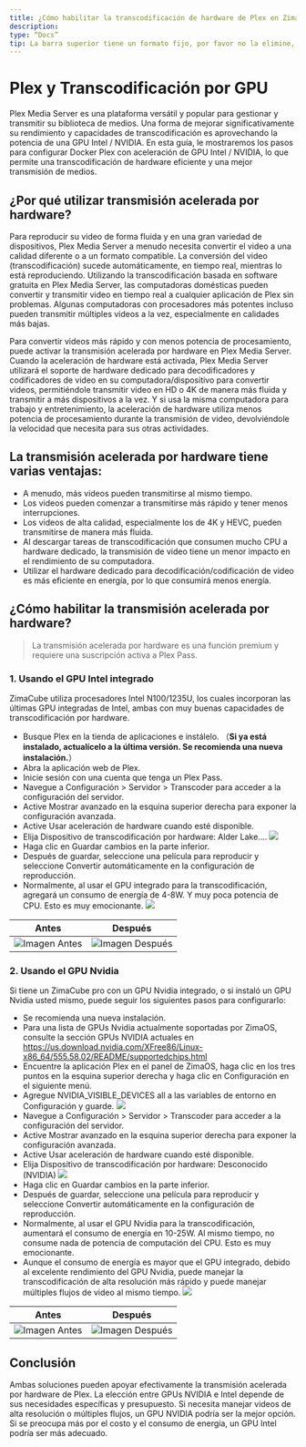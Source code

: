 ```yaml
---
title: ¿Cómo habilitar la transcodificación de hardware de Plex en ZimaCube?
description:
type: “Docs”
tip: La barra superior tiene un formato fijo, por favor no la elimine, la descripción es para el artículo, si no se llena, se tomará el texto del primer párrafo.
---
```

# Plex y Transcodificación por GPU
Plex Media Server es una plataforma versátil y popular para gestionar y transmitir su biblioteca de medios. Una forma de mejorar significativamente su rendimiento y capacidades de transcodificación es aprovechando la potencia de una GPU Intel / NVIDIA. En esta guía, le mostraremos los pasos para configurar Docker Plex con aceleración de GPU Intel / NVIDIA, lo que permite una transcodificación de hardware eficiente y una mejor transmisión de medios.
## ¿Por qué utilizar transmisión acelerada por hardware?
Para reproducir su video de forma fluida y en una gran variedad de dispositivos, Plex Media Server a menudo necesita convertir el video a una calidad diferente o a un formato compatible. La conversión del video (transcodificación) sucede automáticamente, en tiempo real, mientras lo está reproduciendo. Utilizando la transcodificación basada en software gratuita en Plex Media Server, las computadoras domésticas pueden convertir y transmitir video en tiempo real a cualquier aplicación de Plex sin problemas. Algunas computadoras con procesadores más potentes incluso pueden transmitir múltiples videos a la vez, especialmente en calidades más bajas.

Para convertir videos más rápido y con menos potencia de procesamiento, puede activar la transmisión acelerada por hardware en Plex Media Server. Cuando la aceleración de hardware está activada, Plex Media Server utilizará el soporte de hardware dedicado para decodificadores y codificadores de video en su computadora/dispositivo para convertir videos, permitiéndole transmitir video en HD o 4K de manera más fluida y transmitir a más dispositivos a la vez. Y si usa la misma computadora para trabajo y entretenimiento, la aceleración de hardware utiliza menos potencia de procesamiento durante la transmisión de video, devolviéndole la velocidad que necesita para sus otras actividades.
## La transmisión acelerada por hardware tiene varias ventajas:
- A menudo, más videos pueden transmitirse al mismo tiempo.
- Los videos pueden comenzar a transmitirse más rápido y tener menos interrupciones.
- Los videos de alta calidad, especialmente los de 4K y HEVC, pueden transmitirse de manera más fluida.
- Al descargar tareas de transcodificación que consumen mucho CPU a hardware dedicado, la transmisión de video tiene un menor impacto en el rendimiento de su computadora.
- Utilizar el hardware dedicado para decodificación/codificación de video es más eficiente en energía, por lo que consumirá menos energía.

## ¿Cómo habilitar la transmisión acelerada por hardware?
> La transmisión acelerada por hardware es una función premium y requiere una suscripción activa a Plex Pass.

### 1. Usando el GPU Intel integrado
ZimaCube utiliza procesadores Intel N100/1235U, los cuales incorporan las últimas GPU integradas de Intel, ambas con muy buenas capacidades de transcodificación por hardware.
  - Busque Plex en la tienda de aplicaciones e instálelo. （**Si ya está instalado, actualícelo a la última versión. Se recomienda una nueva instalación.**）
  - Abra la aplicación web de Plex.
  - Inicie sesión con una cuenta que tenga un Plex Pass.
  - Navegue a Configuración > Servidor > Transcoder para acceder a la configuración del servidor.
  - Active Mostrar avanzado en la esquina superior derecha para exponer la configuración avanzada.
  - Active Usar aceleración de hardware cuando esté disponible.
  - Elija Dispositivo de transcodificación por hardware: Alder Lake....
![](https://manage.icewhale.io/api/static/docs/1727266956851_image.png)
  - Haga clic en Guardar cambios en la parte inferior.
  - Después de guardar, seleccione una película para reproducir y seleccione Convertir automáticamente en la configuración de reproducción.
  - Normalmente, al usar el GPU integrado para la transcodificación, agregará un consumo de energía de 4-8W. Y muy poca potencia de CPU. Esto es muy emocionante.
![](https://manage.icewhale.io/api/static/docs/1727266979170_image.png)

| **Antes**        | **Después**         |
|-------------------|-------------------|
| ![Imagen Antes](https://manage.icewhale.io/api/static/docs/1727266997124_image.png) | ![Imagen Después](https://manage.icewhale.io/api/static/docs/1727267013579_image.png) |

### 2. Usando el GPU Nvidia
Si tiene un ZimaCube pro con un GPU Nvidia integrado, o si instaló un GPU Nvidia usted mismo, puede seguir los siguientes pasos para configurarlo:
  - Se recomienda una nueva instalación.
  - Para una lista de GPUs Nvidia actualmente soportadas por ZimaOS, consulte la sección GPUs NVIDIA actuales en https://us.download.nvidia.com/XFree86/Linux-x86_64/555.58.02/README/supportedchips.html
  - Encuentre la aplicación Plex en el panel de ZimaOS, haga clic en los tres puntos en la esquina superior derecha y haga clic en Configuración en el siguiente menú.
  - Agregue NVIDIA_VISIBLE_DEVICES all a las variables de entorno en Configuración y guarde.
![](https://manage.icewhale.io/api/static/docs/1727267065118_image.png)
  - Navegue a Configuración > Servidor > Transcoder para acceder a la configuración del servidor.
  - Active Mostrar avanzado en la esquina superior derecha para exponer la configuración avanzada.
  - Active Usar aceleración de hardware cuando esté disponible.
  - Elija Dispositivo de transcodificación por hardware: Desconocido (NVIDIA)
   ![](https://manage.icewhale.io/api/static/docs/1727267082104_image.png)
  - Haga clic en Guardar cambios en la parte inferior.
  - Después de guardar, seleccione una película para reproducir y seleccione Convertir automáticamente en la configuración de reproducción.
  - Normalmente, al usar el GPU Nvidia para la transcodificación, aumentará el consumo de energía en 10-25W. Al mismo tiempo, no consume nada de potencia de computación del CPU. Esto es muy emocionante.
  - Aunque el consumo de energía es mayor que el GPU integrado, debido al excelente rendimiento del GPU Nvidia, puede manejar la transcodificación de alta resolución más rápido y puede manejar múltiples flujos de video al mismo tiempo.
![](https://manage.icewhale.io/api/static/docs/1727267123811_image.png)

| **Antes**        | **Después**         |
|-------------------|-------------------|
| ![Imagen Antes](https://manage.icewhale.io/api/static/docs/1727267241180_image.png)| ![Imagen Después](https://manage.icewhale.io/api/static/docs/1727267268401_image.png)|

## Conclusión
Ambas soluciones pueden apoyar efectivamente la transmisión acelerada por hardware de Plex. La elección entre GPUs NVIDIA e Intel depende de sus necesidades específicas y presupuesto. Si necesita manejar videos de alta resolución o múltiples flujos, un GPU NVIDIA podría ser la mejor opción. Si se preocupa más por el costo y el consumo de energía, un GPU Intel podría ser más adecuado.